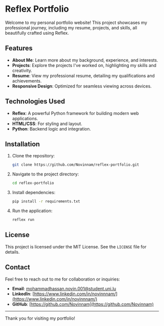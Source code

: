 # Reflex Portfolio

Welcome to my personal portfolio website! This project showcases my professional journey, including my resume, projects, and skills, all beautifully crafted using Reflex.

## Features

- **About Me**: Learn more about my background, experience, and interests.
- **Projects**: Explore the projects I've worked on, highlighting my skills and creativity.
- **Resume**: View my professional resume, detailing my qualifications and achievements.
- **Responsive Design**: Optimized for seamless viewing across devices.

## Technologies Used

- **Reflex**: A powerful Python framework for building modern web applications.
- **HTML/CSS**: For styling and layout.
- **Python**: Backend logic and integration.

## Installation

1. Clone the repository:
   ```bash
   git clone https://github.com/Novinnam/reflex-portfolio.git
   ```
2. Navigate to the project directory:
   ```bash
   cd reflex-portfolio
   ```
3. Install dependencies:
   ```bash
   pip install -r requirements.txt
   ```
4. Run the application:
   ```bash
   reflex run
   ```

## License

This project is licensed under the MIT License. See the `LICENSE` file for details.

## Contact

Feel free to reach out to me for collaboration or inquiries:
- **Email**: [mohammadhassan.novin.001@student.uni.lu](mailto:mohammadhassan.novin.001@student.uni.lu)
- **LinkedIn**: [https://www.linkedin.com/in/novinnnam/](https://www.linkedin.com/in/novinnnam/)
- **GitHub**: [https://github.com/Novinnam](https://github.com/Novinnam)

---

Thank you for visiting my portfolio!
